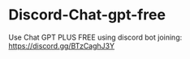 # Discord-Chat-gpt-free
Use Chat GPT PLUS FREE using discord bot joining: https://discord.gg/BTzCaghJ3Y







                                